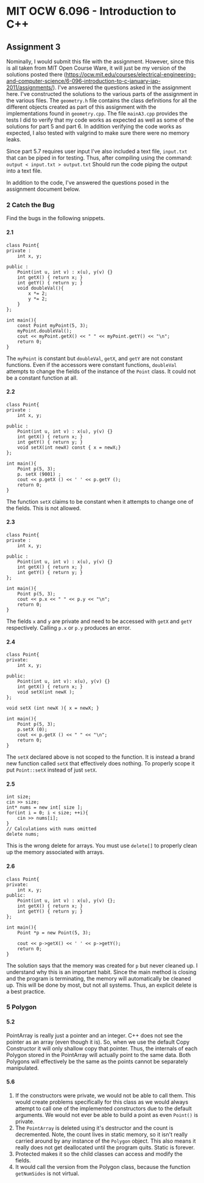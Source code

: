 # MIT OCW 6.096 - Introduction to C++
## Assignment 3
Nominally, I would submit this file with the assignment. However, since this is all taken from MIT Open Course Ware, it will just be my version of the solutions posted there (https://ocw.mit.edu/courses/electrical-engineering-and-computer-science/6-096-introduction-to-c-january-iap-2011/assignments/). I've answered the questions asked in the assignment here. I've constructed the solutions to the various parts of the assignment in the various files. The `geometry.h` file contains the class definitions for all the different objects created as part of this assignment with the implementations found in `geometry.cpp`. The file `mainA3.cpp` provides the tests I did to verify that my code works as expected as well as some of the solutions for part 5 and part 6. In addition verifying the code works as expected, I also tested with valgrind to make sure there were no memory leaks.

Since part 5.7 requires user input I've also included a text file, `input.txt` that can be piped in for testing. Thus, after compiling using the command:
`output < input.txt > output.txt`
Should run the code piping the output into a text file.

In addition to the code, I've answered the questions posed in the assignment document below.
### 2 Catch the Bug
Find the bugs in the following snippets.
#### 2.1
```
class Point{
private :
	int x, y;

public :
	Point(int u, int v) : x(u), y(v) {}
	int getX() { return x; }
	int getY() { return y; }
	void doubleVal(){
		x *= 2;
		y *= 2;
	}
};

int main(){
	const Point myPoint(5, 3);
	myPoint.doubleVal();
	cout << myPoint.getX() << " " << myPoint.getY() << "\n";
	return 0;
}
```
The `myPoint` is constant but `doubleVal`, `getX`, and `getY` are not constant functions. Even if the accessors were constant functions, `doubleVal` attempts to change the fields of the instance of the `Point` class. It could not be a constant function at all.
#### 2.2
```
class Point{
private :
	int x, y;

public :
	Point(int u, int v) : x(u), y(v) {}
	int getX() { return x; }
	int getY() { return y; }
	void setX(int newX) const { x = newX;}
};

int main(){
	Point p(5, 3);
	p. setX (9001) ;
	cout << p.getX () << ' ' << p.getY ();
	return 0;
}
```
The function `setX` claims to be constant when it attempts to change one of the fields. This is not allowed.
#### 2.3
```
class Point{
private :
	int x, y;

public :
	Point(int u, int v) : x(u), y(v) {}
	int getX() { return x; }
	int getY() { return y; }
};

int main(){
	Point p(5, 3);
	cout << p.x << " " << p.y << "\n";
	return 0;
}
```
The fields `x` and `y` are private and need to be accessed with `getX` and `getY` respectively. Calling `p.x` or `p.y` produces an error.
#### 2.4
```
class Point{
private:
	int x, y;

public:
	Point(int u, int v): x(u), y(v) {}
	int getX() { return x; }
	void setX(int newX );
};

void setX (int newX ){ x = newX; }

int main(){
	Point p(5, 3);
	p.setX (0);
	cout << p.getX () << " " << "\n";
	return 0;
}
```
The `setX` declared above is not scoped to the function. It is instead a brand new function called `setX` that effectively does nothing. To properly scope it put `Point::setX` instead of just `setX`.
#### 2.5
```
int size;
cin >> size;
int* nums = new int[ size ];
for(int i = 0; i < size; ++i){
	cin >> nums[i];
}
// Calculations with nums omitted
delete nums;
```
This is the wrong delete for arrays. You must use `delete[]` to properly clean up the memory associated with arrays.
#### 2.6
```
class Point{
private:
	int x, y;
public:
	Point(int u, int v) : x(u), y(v) {};
	int getX() { return x; }
	int getY() { return y; }
};

int main(){
	Point *p = new Point(5, 3);

	cout << p->getX() << ' ' << p->getY();
	return 0;
}
```
The solution says that the memory was created for `p` but never cleaned up. I understand why this is an important habit. Since the main method is closing and the program is terminating, the memory will automatically be cleaned up. This will be done by most, but not all systems. Thus, an explicit delete is a best practice.

### 5 Polygon
#### 5.2
PointArray is really just a pointer and an integer. C++ does not see the pointer as an array (even though it is). So, when we use the default Copy Constructor it will only shallow copy that pointer. Thus, the internals of each Polygon stored in the PointArray will actually point to the same data. Both Polygons will effectively be the same as the points cannot be separately manipulated.

#### 5.6
1. If the constructors were private, we would not be able to call them. This would create problems specifically for this class as we would always attempt to call one of the implemented constructors due to the default arguments. We would not ever be able to build a point as even `Point()` is private.
2. The `PointArray` is deleted using it's destructor and the count is decremented. Note, the count lives in static memory, so it isn't really carried around by any instance of the `Polygon` object. This also means it really does not get deallocated until the program quits. Static is forever.
3. Protected makes it so the child classes can access and modify the fields.
4. It would call the version from the Polygon class, because the function `getNumSides` is not virtual.